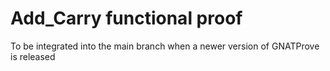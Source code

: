 # Add_Carry functional proof

To be integrated into the main branch when a newer version of GNATProve is released